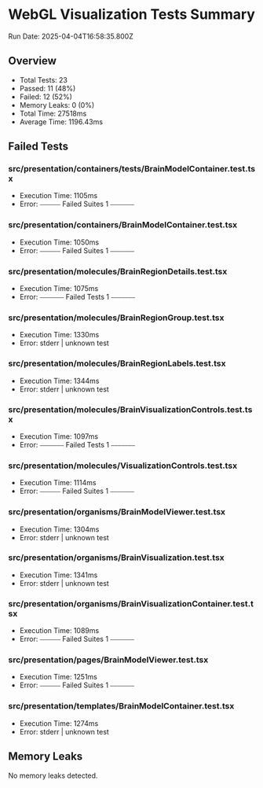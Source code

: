 # WebGL Visualization Tests Summary

Run Date: 2025-04-04T16:58:35.800Z

## Overview

- Total Tests: 23
- Passed: 11 (48%)
- Failed: 12 (52%)
- Memory Leaks: 0 (0%)
- Total Time: 27518ms
- Average Time: 1196.43ms

## Failed Tests

### src/presentation/containers/__tests__/BrainModelContainer.test.tsx
- Execution Time: 1105ms
- Error: ⎯⎯⎯⎯⎯⎯ Failed Suites 1 ⎯⎯⎯⎯⎯⎯⎯

### src/presentation/containers/BrainModelContainer.test.tsx
- Execution Time: 1050ms
- Error: ⎯⎯⎯⎯⎯⎯ Failed Suites 1 ⎯⎯⎯⎯⎯⎯⎯

### src/presentation/molecules/BrainRegionDetails.test.tsx
- Execution Time: 1075ms
- Error: ⎯⎯⎯⎯⎯⎯⎯ Failed Tests 1 ⎯⎯⎯⎯⎯⎯⎯

### src/presentation/molecules/BrainRegionGroup.test.tsx
- Execution Time: 1330ms
- Error: stderr | unknown test

### src/presentation/molecules/BrainRegionLabels.test.tsx
- Execution Time: 1344ms
- Error: stderr | unknown test

### src/presentation/molecules/BrainVisualizationControls.test.tsx
- Execution Time: 1097ms
- Error: ⎯⎯⎯⎯⎯⎯⎯ Failed Tests 1 ⎯⎯⎯⎯⎯⎯⎯

### src/presentation/molecules/VisualizationControls.test.tsx
- Execution Time: 1114ms
- Error: ⎯⎯⎯⎯⎯⎯ Failed Suites 1 ⎯⎯⎯⎯⎯⎯⎯

### src/presentation/organisms/BrainModelViewer.test.tsx
- Execution Time: 1304ms
- Error: stderr | unknown test

### src/presentation/organisms/BrainVisualization.test.tsx
- Execution Time: 1341ms
- Error: stderr | unknown test

### src/presentation/organisms/BrainVisualizationContainer.test.tsx
- Execution Time: 1089ms
- Error: ⎯⎯⎯⎯⎯⎯ Failed Suites 1 ⎯⎯⎯⎯⎯⎯⎯

### src/presentation/pages/BrainModelViewer.test.tsx
- Execution Time: 1251ms
- Error: ⎯⎯⎯⎯⎯⎯ Failed Suites 1 ⎯⎯⎯⎯⎯⎯⎯

### src/presentation/templates/BrainModelContainer.test.tsx
- Execution Time: 1274ms
- Error: stderr | unknown test

## Memory Leaks

No memory leaks detected.

